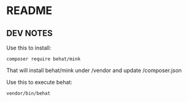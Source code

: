 README
======================

DEV NOTES
----------------------

Use this to install:

    composer require behat/mink

That will install behat/mink under /vendor and update /composer.json

Use this to execute behat:

    vendor/bin/behat

